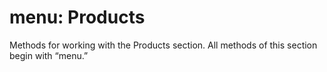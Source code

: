 # menu: Products

Methods for working with the Products section. All methods of this section begin with “menu.”
